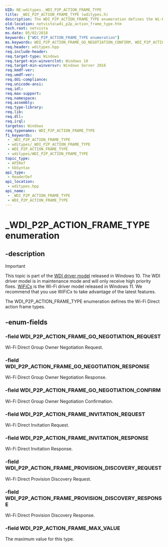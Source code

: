 ```yaml
---
UID: NE:wditypes._WDI_P2P_ACTION_FRAME_TYPE
title: _WDI_P2P_ACTION_FRAME_TYPE (wditypes.h)
description: The WDI_P2P_ACTION_FRAME_TYPE enumeration defines the Wi-Fi Direct action frame types.
old-location: netvista\wdi_p2p_action_frame_type.htm
tech.root: netvista
ms.date: 05/02/2018
keywords: ["WDI_P2P_ACTION_FRAME_TYPE enumeration"]
ms.keywords: WDI_P2P_ACTION_FRAME_GO_NEGOTIATION_CONFIRM, WDI_P2P_ACTION_FRAME_GO_NEGOTIATION_REQUEST, WDI_P2P_ACTION_FRAME_GO_NEGOTIATION_RESPONSE, WDI_P2P_ACTION_FRAME_INVITATION_REQUEST, WDI_P2P_ACTION_FRAME_INVITATION_RESPONSE, WDI_P2P_ACTION_FRAME_PROVISION_DISCOVERY_REQUEST, WDI_P2P_ACTION_FRAME_PROVISION_DISCOVERY_RESPONSE, WDI_P2P_ACTION_FRAME_TYPE, WDI_P2P_ACTION_FRAME_TYPE enumeration [Device and Driver Installation], _WDI_P2P_ACTION_FRAME_TYPE, netvista.wdi_p2p_action_frame_type, netvista.wifi_p2p_action_frame_type, wditypes/WDI_P2P_ACTION_FRAME_GO_NEGOTIATION_CONFIRM, wditypes/WDI_P2P_ACTION_FRAME_GO_NEGOTIATION_REQUEST, wditypes/WDI_P2P_ACTION_FRAME_GO_NEGOTIATION_RESPONSE, wditypes/WDI_P2P_ACTION_FRAME_INVITATION_REQUEST, wditypes/WDI_P2P_ACTION_FRAME_INVITATION_RESPONSE, wditypes/WDI_P2P_ACTION_FRAME_PROVISION_DISCOVERY_REQUEST, wditypes/WDI_P2P_ACTION_FRAME_PROVISION_DISCOVERY_RESPONSE, wditypes/WDI_P2P_ACTION_FRAME_TYPE
req.header: wditypes.hpp
req.include-header: 
req.target-type: Windows
req.target-min-winverclnt: Windows 10
req.target-min-winversvr: Windows Server 2016
req.kmdf-ver: 
req.umdf-ver: 
req.ddi-compliance: 
req.unicode-ansi: 
req.idl: 
req.max-support: 
req.namespace: 
req.assembly: 
req.type-library: 
req.lib: 
req.dll: 
req.irql: 
targetos: Windows
req.typenames: WDI_P2P_ACTION_FRAME_TYPE
f1_keywords:
 - _WDI_P2P_ACTION_FRAME_TYPE
 - wditypes/_WDI_P2P_ACTION_FRAME_TYPE
 - WDI_P2P_ACTION_FRAME_TYPE
 - wditypes/WDI_P2P_ACTION_FRAME_TYPE
topic_type:
 - APIRef
 - kbSyntax
api_type:
 - HeaderDef
api_location:
 - wditypes.hpp
api_name:
 - _WDI_P2P_ACTION_FRAME_TYPE
 - WDI_P2P_ACTION_FRAME_TYPE
---
```


# _WDI_P2P_ACTION_FRAME_TYPE enumeration


## -description

> [!IMPORTANT]
> This topic is part of the [WDI driver model](/windows-hardware/drivers/network/wdi-miniport-driver-design-guide) released in Windows 10. The WDI driver model is in maintenance mode and will only receive high priority fixes. [WiFiCx](/windows-hardware/drivers/netcx/wifi-wdf-class-extension-wificx) is the Wi-Fi driver model released in Windows 11. We recommend that you use WiFiCx to take advantage of the latest  features.

The WDI_P2P_ACTION_FRAME_TYPE enumeration defines the Wi-Fi Direct action frame types.

## -enum-fields

### -field WDI_P2P_ACTION_FRAME_GO_NEGOTIATION_REQUEST

Wi-Fi Direct Group Owner Negotiation Request.

### -field WDI_P2P_ACTION_FRAME_GO_NEGOTIATION_RESPONSE

Wi-Fi Direct Group Owner Negotiation Response.

### -field WDI_P2P_ACTION_FRAME_GO_NEGOTIATION_CONFIRM

Wi-Fi Direct Group Owner Negotiation Confirmation.

### -field WDI_P2P_ACTION_FRAME_INVITATION_REQUEST

Wi-Fi Direct Invitation Request.

### -field WDI_P2P_ACTION_FRAME_INVITATION_RESPONSE

Wi-Fi Direct Invitation Response.

### -field WDI_P2P_ACTION_FRAME_PROVISION_DISCOVERY_REQUEST

Wi-Fi Direct Provision Discovery Request.

### -field WDI_P2P_ACTION_FRAME_PROVISION_DISCOVERY_RESPONSE

Wi-Fi Direct Provision Discovery Response.

### -field WDI_P2P_ACTION_FRAME_MAX_VALUE

The maximum value for this type.